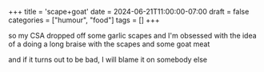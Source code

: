+++
title = 'scape+goat'
date = 2024-06-21T11:00:00-07:00
draft = false
categories = ["humour", "food"]
tags = []
+++

so my CSA dropped off some garlic scapes and I'm obsessed with the idea of a doing a long braise with the scapes and some goat meat

and if it turns out to be bad, I will blame it on somebody else